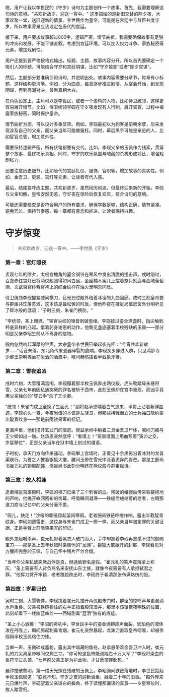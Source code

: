 <ReasoningChainRenderer>
嗯，用户让我以李世民的《守岁》诗句为主题创作一个故事。首先，我需要理解这句诗的意境。"共欢新故岁，迎送一宵中。" 这里描绘的是新旧交替的除夕夜，大家欢聚一堂，送旧迎新的情景。李世民作为皇帝，可能是在宫廷中与群臣共度守岁，所以故事背景应该设定在唐代的宫廷。

接下来，用户要求故事超过800字，逻辑严密，情节曲折。我需要确保故事有足够的冲突和发展，不能平铺直叙。考虑到宫廷环境，可以加入权力斗争、家族秘密等元素，增加戏剧性。

用户还提到要严格按格式输出，标题、主题、故事内容分开。所以首先要确定一个吸引人的标题，可能结合守岁和宫廷阴谋，比如“守岁惊变”或者“除夕宫谋”。

然后，主题部分要准确引用诗句，并说明出处。故事内容需要分章节，每章有小标题，这样结构更清晰。例如，分为四章，每章逐步推进剧情，从宴会开始，到发现阴谋，再到高潮对决，最后真相大白。

在角色设定上，主角可以是李世民，或者一个虚构的人物，比如侍卫统领，这样更容易展开情节。比如，侍卫统领李砚在守岁夜发现有人行刺，展开调查，过程中揭露家族秘密，同时保护皇帝。

情节曲折方面，可以设计多重反转。例如，李砚最初以为刺客是前朝余孽，后来发现涉及自己的父亲，而父亲当年可能被冤枉。同时，幕后黑手可能是亲近的人，比如宦官总管，增加意外性。

需要保持逻辑严密，所有伏笔都要有交代。比如，李砚父亲的玉佩作为线索，贯穿整个故事，最终揭示真相。同时，守岁的欢乐氛围与暗藏的杀机形成对比，增强戏剧张力。

还要注意历史细节，比如唐代的宫廷礼仪、服饰、官职等，增加故事的真实性。例如，金吾卫、更漏、宫灯等元素，让读者有代入感。

最后，结尾要呼应主题，共欢新故岁，虽然经历风波，但最终迎来新的开始，李砚与父亲和解，皇帝安然无恙，守岁夜在惊险后恢复欢庆，符合诗句的意境。

可能还需要检查是否符合用户的所有要求，确保字数足够，结构正确，情节紧凑。避免冗长，保持节奏感，每一章都有悬念和推进，让读者保持兴趣。
</ReasoningChainRenderer>

# 守岁惊变
> 共欢新故岁，迎送一宵中。——李世民《守岁》

### 第一章：宫灯照夜

贞观七年的除夕，太极宫檐角的鎏金铜铃在寒风中发出清脆的撞击声。戌时刚过，百盏赤红宫灯已将两仪殿照得如同白昼，金丝楠木案几上摆着整只炙鹿与西域葡萄酒，文武百官绯紫官袍上的织金纹样在烛火里明灭闪烁。

侍卫统领李砚握紧腰间横刀，目光扫过殿外结着冰凌的九曲回廊。戌时三刻皇帝要与群臣共饮屠苏酒，这本该是最松懈的时辰，但他昨夜在掖庭局值房窗外分明听见了碎冰般的低语："子时三刻，朱雀门换防。"

"李统领，圣上赐酒。"宦官尖细的嗓音刺破思绪。李砚接过鎏金酒盏时，指尖触到杯底异样的凸起。借着躬身谢恩的动作，他瞥见盏底塞着半枚残缺的玉佩——那分明是父亲李昭生前从不离身的信物。

殿内忽然响起浑厚的钟声，太宗皇帝李世民已举起夜光杯："今宵共欢新故岁......"话音未落，东北角传来瓷器碎裂的脆响。李砚疾步穿过人群，只见鸿胪寺少卿王崇明瘫坐在泼洒的酒液中，喉间赫然插着半截象牙箸。

### 第二章：雪夜追凶

戌时六刻，大雪覆满宫闱。李砚攥着那半枚玉佩奔出两仪殿，虎头靴踏碎永巷积雪。父亲七年前因私通突厥的罪名被斩于西市，此刻玉佩却在宫中重现，而凶手竟用父亲独创的"穿云手"杀了王少卿。

"统领！朱雀门戍卫全换了生面孔！"副将赵承恩喘着白气追来，甲胄上沾着新鲜血迹。李砚心头一紧，今夜当值的本该是左骁卫，但那些持戟而立的士兵袖口隐约露出靛青纹身——那是前隋骁果军的标记。

更漏声里，他们撞开玄武门的值房。炭盆余烬中躺着三具金吾卫尸体，喉间刀痕与王少卿如出一辙。赵承恩突然低呼："看墙上！"斑驳墙面上用血写着"寅卯之交，岁星移位"，正是父亲当年在狱中墙上刻过的谶语。

子时初，承天门方向传来骚动。李砚攀上宫墙时，正看见十余黑影沿着冰封的龙首渠疾行，为首之人披着银狐大氅，腰间玉带在雪光中泛着诡异的青芒。那是工部尚书崔元礼的朝服配饰，但崔尚书此刻分明还在两仪殿与群臣赋诗。

### 第三章：故人相逢

追至掖庭宫废殿时，李砚的横刀已染了三个刺客的血。残破的帷幔后传来铁链拖地的声响，他挑开蛛网密布的帘幕，呼吸瞬间凝滞——铁栅后蜷缩着的老者，左眼那道刀疤与记忆中的父亲分毫不差。

"砚儿，快走！"沙哑的嘶吼惊起梁间寒鸦。老者腕间铁链哗啦作响，露出半截靛青纹身。李砚如遭雷击，这纹身与朱雀门戍卫一模一样，而父亲当年被定罪的关键证据，正是手臂上前隋骁果军的印记。

殿外忽起喊杀声，崔元礼带着黑衣人破门而入，手中却握着李砚再熟悉不过的御赐宝刀——那是圣上去年秋猎时亲赐他的"龙渊"。银狐大氅掀开的刹那，李砚看见对方腰间完整的玉佩，与自己怀中残片严丝合缝。

"当年你父亲私放突厥战俘是真，但通敌罪名是假。"崔元礼的笑声震落梁上积灰，"圣上需要有人背负骂名来安抚山东士族，就像今夜需要有人承担弑君之罪。"他挥刀劈开牢锁，老者踉跄跌出时，李砚终于看清那张布满烙伤的脸。

### 第四章：岁星归位

寅时二刻，大雪骤停。李砚挟着崔元礼撞开两仪殿朱门时，群臣的惊呼声与更漏滴水声重叠。父亲被铁链锁住的右手正指着殿顶藻井，那里本该镶嵌夜明珠的位置，此刻却垂下一缕幽蓝蛛丝——西域剧毒"蓝泪"独有的痕迹。

"圣上小心酒樽！"李昭的嘶吼中，李世民手中的鎏金酒樽应声而裂。琥珀色的液体泼在丹陛上，瞬间腾起刺鼻青烟。崔元礼突然暴起，龙渊刀直取皇帝咽喉，却被李砚用半枚玉佩格住刀锋。

当啷一声，玉佩碎成齑粉，露出其中暗藏的鱼符。赵承恩带着金吾卫冲入时，崔元礼的刀尖离皇帝喉间仅剩三寸。"你可知这鱼符能调陇右十万大军？"李砚将染血的鱼符举过头顶，"七年前父亲正是为护此物，才甘愿顶罪赴死。"

晨钟撞破黎明，第一缕天光照在残破的玉佩上。李昭腕间铁链落地时，李世民拾起半枚玉佩叹道："朕竟不知，守岁之夜的迎新酒里，藏着二十年的旧事。"殿外传来元日爆竹声，李砚望着父亲斑白的鬓角，终于读懂那谶语的真意——岁星移位时，故人踏雪归。